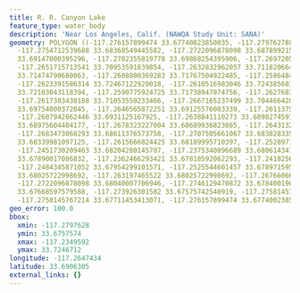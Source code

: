 ```yaml
---
title: R. R. Canyon Lake
feature_type: water_body
description: 'Near Los Angeles, Calif. (NAWQA Study Unit: SANA)'
geometry: POLYGON ((-117.276157899474 33.67740023850035, -117.2797627883945 33.68361407367331,
  -117.2754712539688 33.68368549445582, -117.2722096878098 33.6878992155649, -117.2692914444036
  33.69147000395296, -117.2702355819778 33.69868254395906, -117.2697205978398 33.70346676617952,
  -117.2651715713541 33.70953591839854, -117.2632832962057 33.71182066458484, -117.2643990951562
  33.71474790680063, -117.2608800369283 33.71767504922485, -117.2586484390273 33.72110182086435,
  -117.2623391586314 33.72467122920018, -117.2610516983046 33.72438568199509, -117.257704301462
  33.72103043118394, -117.2590775924725 33.71738947874756, -117.2627683120767 33.7143195361242,
  -117.2617383438188 33.71053550233466, -117.2667165237499 33.7044664207506, -117.2670598465025
  33.69754000372045, -117.2646565872251 33.69125576083339, -117.2611375289973 33.69411229184615,
  -117.2607942062446 33.6931125167925, -117.2638841110273 33.68982745972027, -117.2657723861757
  33.68975604404177, -117.2678323227004 33.68689936823085, -117.2643132644725 33.68661369542804,
  -117.2683473068293 33.68611376573758, -117.2707505661067 33.68382833584133, -117.2669740158099
  33.68339981097125, -117.2615666824425 33.68189995710397, -117.2528977829073 33.6805429239139,
  -117.2451730209463 33.68204280145707, -117.2375340896689 33.68061434724787, -117.2349591690153
  33.67890017086832, -117.2362466293421 33.67818592062293, -117.2418256240947 33.68011438266706,
  -117.2484345871052 33.67954299101571, -117.2525544601457 33.67897159556623, -117.2585626083436
  33.68025722998692, -117.263197465522 33.68025722998692, -117.2676606613241 33.68204280145707,
  -117.2722096878098 33.68040007706946, -117.2746129470872 33.6784001963194, -117.2722955184935
  33.67668597579588, -117.273926301582 33.67575742540919, -117.2758145767214 33.67661454919934,
  -117.2758145767214 33.67711453413071, -117.276157899474 33.67740023850035))
geo_error: 100.0
bbox:
  xmin: -117.2797628
  ymin: 33.6757574
  xmax: -117.2349592
  ymax: 33.7246712
longitude: -117.2647434
latitude: 33.6906305
external_links: {}
---
```

